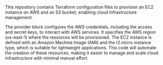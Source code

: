 This repository contains Terraform configuration files to provision an EC2 instance on AWS and an S3 bucket, enabling cloud infrastructure management.

The provider block configures the AWS credentials, including the access and secret keys, to interact with AWS services. It specifies the AWS region (us-east-1) where the resources will be provisioned. The EC2 instance is defined with an Amazon Machine Image (AMI) and the t2.micro instance type, which is suitable for lightweight applications. This code will automate the creation of these resources, making it easier to manage and scale cloud infrastructure with minimal manual effort.
